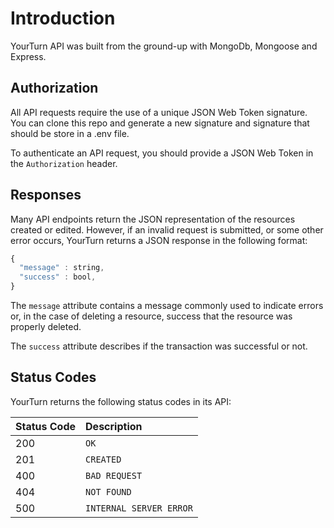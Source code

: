 # Introduction

YourTurn API was built from the ground-up with MongoDb, Mongoose and Express.

## Authorization

All API requests require the use of a unique JSON Web Token signature. You can clone this repo and generate a new signature and signature that should be store in a .env file.

To authenticate an API request, you should provide a JSON Web Token in the `Authorization` header.

## Responses

Many API endpoints return the JSON representation of the resources created or edited. However, if an invalid request is submitted, or some other error occurs, YourTurn returns a JSON response in the following format:

```javascript
{
  "message" : string,
  "success" : bool,
}
```

The `message` attribute contains a message commonly used to indicate errors or, in the case of deleting a resource, success that the resource was properly deleted.

The `success` attribute describes if the transaction was successful or not.


## Status Codes

YourTurn returns the following status codes in its API:

| Status Code | Description |
| :--- | :--- |
| 200 | `OK` |
| 201 | `CREATED` |
| 400 | `BAD REQUEST` |
| 404 | `NOT FOUND` |
| 500 | `INTERNAL SERVER ERROR` |
